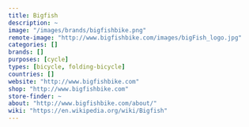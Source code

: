 ```yaml
---
title: Bigfish
description: ~
image: "/images/brands/bigfishbike.png"
remote-image: "http://www.bigfishbike.com/images/bigFish_logo.jpg"
categories: []
brands: []
purposes: [cycle]
types: [bicycle, folding-bicycle]
countries: []
website: "http://www.bigfishbike.com"
shop: "http://www.bigfishbike.com"
store-finder: ~
about: "http://www.bigfishbike.com/about/"
wiki: "https://en.wikipedia.org/wiki/Bigfish"
---
```

